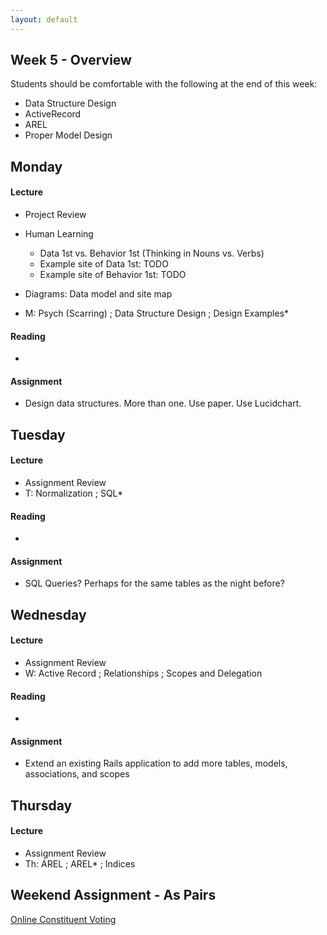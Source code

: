 ```yaml
---
layout: default
---
```


## Week 5 - Overview

Students should be comfortable with the following at the end of this week:

* Data Structure Design
* ActiveRecord
* AREL
* Proper Model Design

## Monday

#### Lecture

* Project Review
* Human Learning
  * Data 1st vs. Behavior 1st (Thinking in Nouns vs. Verbs)
  * Example site of Data 1st: TODO
  * Example site of Behavior 1st: TODO
* Diagrams: Data model and site map

* M: Psych (Scarring) ; Data Structure Design ; Design Examples*

#### Reading

*

#### Assignment

* Design data structures.  More than one.  Use paper.  Use Lucidchart.

## Tuesday

#### Lecture

* Assignment Review
* T: Normalization ; SQL*

#### Reading

*

#### Assignment

* SQL Queries?  Perhaps for the same tables as the night before?

## Wednesday

#### Lecture

* Assignment Review
* W: Active Record ; Relationships ; Scopes and Delegation

#### Reading

*

#### Assignment

* Extend an existing Rails application to add more tables, models, associations, and scopes

## Thursday

#### Lecture

* Assignment Review
* Th: AREL ; AREL* ; Indices

## Weekend Assignment - As Pairs

[Online Constituent Voting](https://github.com/masonfmatthews/rails_assignments/tree/master/projects/health_tracker)
